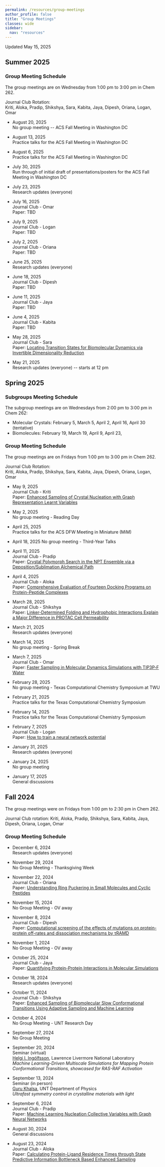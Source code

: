```yaml
---
permalink: /resources/group-meetings 
author_profile: false
title: "Group Meetings"
classes: wide
sidebar:
  nav: "resources"
---
```


Updated May 15, 2025 

## Summer 2025 

### Group Meeting Schedule 

The group meetings are on Wednesday from 1:00 pm to 3:00 pm in Chem 262. 

Journal Club Rotation:    
Kriti, Aloka, Pradip, Shikshya, Sara, Kabita, Jaya, Dipesh, Oriana, Logan, Omar

- August 20, 2025     
  No group meeting -- ACS Fall Meeting in Washington DC 

- August 13, 2025     
  Practice talks for the ACS Fall Meeting in Washington DC 

- August 6, 2025     
  Practice talks for the ACS Fall Meeting in Washington DC 

- July 30, 2025     
  Run through of initial draft of presentations/posters for the ACS Fall Meeting in Washington DC     

- July 23, 2025     
  Research updates (everyone)

- July 16, 2025     
  Journal Club - Omar    
  Paper: TBD    

- July 9, 2025     
  Journal Club - Logan    
  Paper: TBD    

- July 2, 2025     
  Journal Club - Oriana      
  Paper: TBD    

- June 25, 2025     
  Research updates (everyone)

- June 18, 2025     
  Journal Club - Dipesh     
  Paper: TBD    

- June 11, 2025     
  Journal Club - Jaya        
  Paper: TBD    

- June 4, 2025     
  Journal Club - Kabita     
  Paper: TBD    

- May 28, 2025     
  Journal Club - Sara   
  Paper: [Locating Transition States for Biomolecular Dynamics via Invertible Dimensionality Reduction](https://doi.org/10.1021/acs.jctc.4c01624)    

- May 21, 2025     
  Research updates (everyone) -- starts at 12 pm      


## Spring 2025 

### Subgroups Meeting Schedule 

The subgroup meetings are on Wednesdays from 2:00 pm to 3:00 pm in Chem 262:
- Molecular Crystals: February 5, March 5, April 2, April 16, April 30 (tentative)      
- Biomolecules: February 19, March 19, April 9, April 23,      

### Group Meeting Schedule 

The group meetings are on Fridays from 1:00 pm to 3:00 pm in Chem 262. 

Journal Club Rotation:    
Kriti, Aloka, Pradip, Shikshya, Sara, Kabita, Jaya, Dipesh, Oriana, Logan, Omar

- May 9, 2025  
  Journal Club - Kriti        
  Paper: [Enhanced Sampling of Crystal Nucleation with Graph Representation Learnt Variables](https://doi.org/10.1021/acs.jpcb.4c00080)     

- May 2, 2025  
  No group meeting - Reading Day      

- April 25, 2025   
  Practice talks for the ACS DFW Meeting in Miniature (MiM)    

- April 18, 2025
  No group meeting - Third-Year Talks     

- April 11, 2025    
  Journal Club - Pradip    
  Paper: [Crystal Polymorph Search in the NPT Ensemble via a Deposition/Sublimation Alchemical Path](https://doi.org/10.1021/acs.cgd.3c01358)     

- April 4, 2025    
  Journal Club - Aloka    
  Paper: [Comprehensive Evaluation of Fourteen Docking Programs on Protein-Peptide Complexes](https://doi.org/10.1021/acs.jctc.9b01208)          

- March 28, 2025    
  Journal Club - Shikshya           
  Paper: [Linker-Determined Folding and Hydrophobic Interactions Explain a Major Difference in PROTAC Cell Permeability](https://doi.org/10.1021/acsmedchemlett.5c00068)            

- March 21, 2025    
  Research updates (everyone)

- March 14, 2025     
  No group meeting - Spring Break 

- March 7, 2025     
  Journal Club - Omar     
  Paper: [Faster Sampling in Molecular Dynamics Simulations with TIP3P‐F Water](https://doi.org/10.1021/acs.jctc.4c00990)     

- February 28, 2025     
  No group meeting - Texas Computational Chemistry Symposium at TWU 

- February 21, 2025      
  Practice talks for the Texas Computational Chemistry Symposium 

- February 14, 2025     
  Practice talks for the Texas Computational Chemistry Symposium 

- February 7, 2025      
  Journal Club - Logan  
  Paper: [How to train a neural network potential](https://doi.org/10.1063/5.0160326) 
  
- January 31, 2025     
  Research updates (everyone)

- January 24, 2025     
  No group meeting

- January 17, 2025         
  General discussions 


## Fall 2024 

The group meetings were on Fridays from 1:00 pm to 2:30 pm in Chem 262. 

Journal Club rotation: Kriti, Aloka, Pradip, Shikshya, Sara, Kabita, Jaya, Dipesh, Oriana, Logan, Omar

### Group Meeting Schedule 

- December 6, 2024  
  Research updates (everyone)

- November 29, 2024  
  No Group Meeting - Thanksgiving Week

- November 22, 2024  
  Journal Club - Oriana   
  Paper: [Understanding Ring Puckering in Small Molecules and Cyclic Peptides](https://doi.org/10.1021/acs.jcim.0c01144)    

- November 15, 2024  
  No Group Meeting - OV away  

- November 8, 2024  
  Journal Club - Dipesh    
  Paper: [Computational screening of the effects of mutations on protein-protein off-rates and dissociation mechanisms by τRAMD](https://doi.org/10.1038/s42003-024-06880-5)    

- November 1, 2024  
  No Group Meeting - OV away  

- October 25, 2024  
  Journal Club - Jaya    
  Paper: [Quantifying Protein-Protein Interactions in Molecular Simulations](https://doi.org/10.1021/acs.jpcb.9b11802)    

- October 18, 2024   
  Research updates (everyone)  
  
- October 11, 2024  
  Journal Club - Shikshya   
  Paper: [Enhanced Sampling of Biomolecular Slow Conformational Transitions Using Adaptive Sampling and Machine Learning](https://doi.org/10.1021/acs.jctc.4c00764)  

- October 4, 2024  
  No Group Meeting - UNT Research Day 
  
- September 27, 2024  
  No Group Meeting  
  
- September 20, 2024  
  Seminar (virtual)   
  [Helgi I. Ingólfsson](https://bbs.llnl.gov/HelgiIngolfsson.html), Lawrence Livermore National Laboratory   
  *Machine Learning-Driven Multiscale Simulations for Mapping Protein Conformational Transitions, showcased for RAS-RAF Activation*  

- September 13, 2024  
  Seminar (in person)  
  [Guru Khalsa](https://physics.unt.edu/people/guru-khalsa-phd), UNT Department of Physics    
  *Ultrafast symmetry control in crystalline materials with light*  

- September 6, 2024  
  Journal Club - Pradip  
  Paper: [Machine Learning Nucleation Collective Variables with Graph Neural Networks](https://doi.org/10.1021/acs.jctc.3c00722)  

- August 30, 2024  
  General discussions  

- August 23, 2024  
  Journal Club - Aloka   
  Paper: [Calculating Protein-Ligand Residence Times through State Predictive Information Bottleneck Based Enhanced Sampling](https://doi.org/10.1021/acs.jctc.4c00503)  


  


